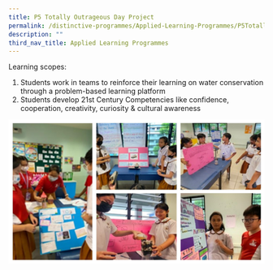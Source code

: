 ```yaml
---
title: P5 Totally Outrageous Day Project
permalink: /distinctive-programmes/Applied-Learning-Programmes/P5TotallyOutrageousDayProject/
description: ""
third_nav_title: Applied Learning Programmes
---
```

Learning scopes:

1. Students work in teams to reinforce their learning on water conservation through a problem-based learning platform
2. Students develop 21st Century Competencies like confidence, cooperation, creativity, curiosity &amp; cultural awareness

![](/images/2023%20p5%20tod.JPG)